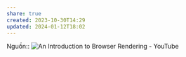 ```yaml
---
share: true
created: 2023-10-30T14:29
updated: 2024-01-12T18:02
---
```

Nguồn:: ![An Introduction to Browser Rendering - YouTube](https://youtu.be/n1cKlKM3jYI?si=5WkAsp9VgCo6V6tZ)